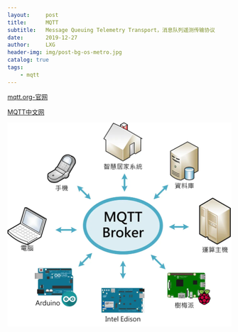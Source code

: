 ```yaml
---
layout:     post
title:      MQTT
subtitle:   Message Queuing Telemetry Transport，消息队列遥测传输协议
date:       2019-12-27
author:     LXG
header-img: img/post-bg-os-metro.jpg
catalog: true
tags:
    - mqtt
---
```


[mqtt.org-官网](http://mqtt.org/)

[MQTT中文网](http://mqtt.p2hp.com/)

![mqtt_concept](/images/mqtt/mqtt_concept.webp)


